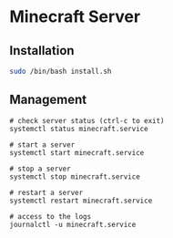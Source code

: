 # Minecraft Server

## Installation

```bash
sudo /bin/bash install.sh
```

## Management

```
# check server status (ctrl-c to exit)
systemctl status minecraft.service

# start a server
systemctl start minecraft.service

# stop a server
systemctl stop minecraft.service

# restart a server
systemctl restart minecraft.service

# access to the logs
journalctl -u minecraft.service
```
